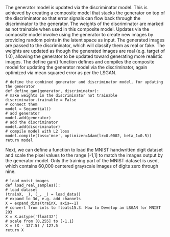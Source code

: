 
The generator model is updated via the discriminator model. This is achieved by creating
a composite model that stacks the generator on top of the discriminator so that error signals
can flow back through the discriminator to the generator. The weights of the discriminator are
marked as not trainable when used in this composite model. Updates via the composite model
involve using the generator to create new images by providing random points in the latent space
as input. The generated images are passed to the discriminator, which will classify them as
real or fake. The weights are updated as though the generated images are real (e.g. target
of 1.0), allowing the generator to be updated toward generating more realistic images. The
define gan() function defines and compiles the composite model for updating the generator
model via the discriminator, again optimized via mean squared error as per the LSGAN.

```
# define the combined generator and discriminator model, for updating the generator
def define_gan(generator, discriminator):
# make weights in the discriminator not trainable
discriminator.trainable = False
# connect them
model = Sequential()
# add generator
model.add(generator)
# add the discriminator
model.add(discriminator)
# compile model with L2 loss
model.compile(loss='mse', optimizer=Adam(lr=0.0002, beta_1=0.5))
return model
```

Next, we can define a function to load the MNIST handwritten digit dataset and scale the
pixel values to the range [-1,1] to match the images output by the generator model. Only the
training part of the MNIST dataset is used, which contains 60,000 centered grayscale images of
digits zero through nine.

```
# load mnist images
def load_real_samples():
# load dataset
(trainX, _), (_, _) = load_data()
# expand to 3d, e.g. add channels
X = expand_dims(trainX, axis=-1)
# convert from ints to floats15.3. How to Develop an LSGAN for MNIST 293
X = X.astype('float32')
# scale from [0,255] to [-1,1]
X = (X - 127.5) / 127.5
return X
```
